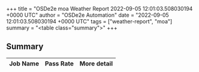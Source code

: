 +++
title = "OSDe2e moa Weather Report 2022-09-05 12:01:03.508030194 +0000 UTC"
author = "OSDe2e Automation"
date = "2022-09-05 12:01:03.508030194 +0000 UTC"
tags = ["weather-report", "moa"]
summary = "<table class=\"summary\"></table>"
+++
## Summary

| Job Name | Pass Rate | More detail |
|----------|-----------|-------------|




